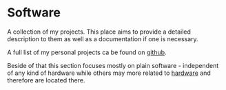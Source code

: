 # Software

A collection of my projects. This place aims to provide a detailed description to them
as well as a documentation if one is necessary.

A full list of my personal projects ca be found on [github](https://github.com/esno).

Beside of that this section focuses mostly on plain software - independent of any kind of hardware
while others may more related to [hardware](../Hardware) and therefore are located there.
